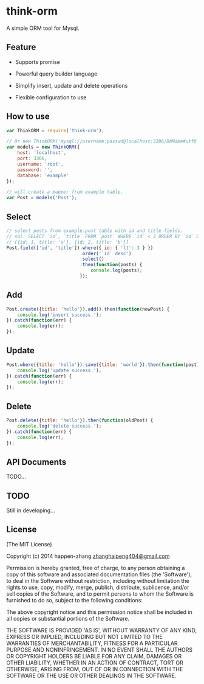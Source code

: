 
# think-orm #

A simple ORM tool for Mysql.

## Feature ##

* Supports promise

* Powerful query builder language

* Simplify insert, update and delete operations

* Flexible configuration to use

## How to use ##

```Javascript
var ThinkORM = require('think-orm');

// Or new ThinkORM('mysql://username:passwd@localhost:3306/DbName#utf8')
var models = new ThinkORM({
    host: 'localhost',
    port: 3306,
    username: 'root',
    password: '',
    database: 'example'
});

// will create a mapper from example table.
var Post = models('Post');
```

## Select ##

```Javascript
// select posts from example.post table with id and title fields.
// sql: SELECT `id`, `title` FROM `post` WHERE `id` < 3 ORDER BY `id` DESC;
// [{id: 1, title: 'a'}, {id: 2, title: 'b'}]
Post.field(['id', 'title']).where({ id: { 'lt': 3 } })
                           .order('`id` desc')
                           .select()
                           .then(function(posts) {
                               console.log(posts);
                           });
```

## Add ##

```Javascript
Post.create({title: 'hello'}).add().then(function(newPost) {
    console.log('insert success.');
}).catch(function(err) {
    console.log(err);
});
```

## Update ##

```Javascript
Post.where({title: 'hello'}).save({title: 'world'}).then(function(post) {
    console.log('update success.');
}).catch(function(err) {
    console.log(err);
});
```

## Delete ##

```Javascript
Post.delete({title: 'hello'}).then(function(oldPost) {
    console.log('delete success.');
}).catch(function(err) {
    console.log(err);
});
```

## API Documents ##

TODO...

## TODO ##

Still in developing...

## License ##

(The MIT License)

Copyright (c) 2014 happen-zhang <zhanghaipeng404@gmail.com>

Permission is hereby granted, free of charge, to any person obtaining
a copy of this software and associated documentation files (the
'Software'), to deal in the Software without restriction, including
without limitation the rights to use, copy, modify, merge, publish,
distribute, sublicense, and/or sell copies of the Software, and to
permit persons to whom the Software is furnished to do so, subject to
the following conditions:

The above copyright notice and this permission notice shall be
included in all copies or substantial portions of the Software.

THE SOFTWARE IS PROVIDED 'AS IS', WITHOUT WARRANTY OF ANY KIND,
EXPRESS OR IMPLIED, INCLUDING BUT NOT LIMITED TO THE WARRANTIES OF
MERCHANTABILITY, FITNESS FOR A PARTICULAR PURPOSE AND NONINFRINGEMENT.
IN NO EVENT SHALL THE AUTHORS OR COPYRIGHT HOLDERS BE LIABLE FOR ANY
CLAIM, DAMAGES OR OTHER LIABILITY, WHETHER IN AN ACTION OF CONTRACT,
TORT OR OTHERWISE, ARISING FROM, OUT OF OR IN CONNECTION WITH THE
SOFTWARE OR THE USE OR OTHER DEALINGS IN THE SOFTWARE.
